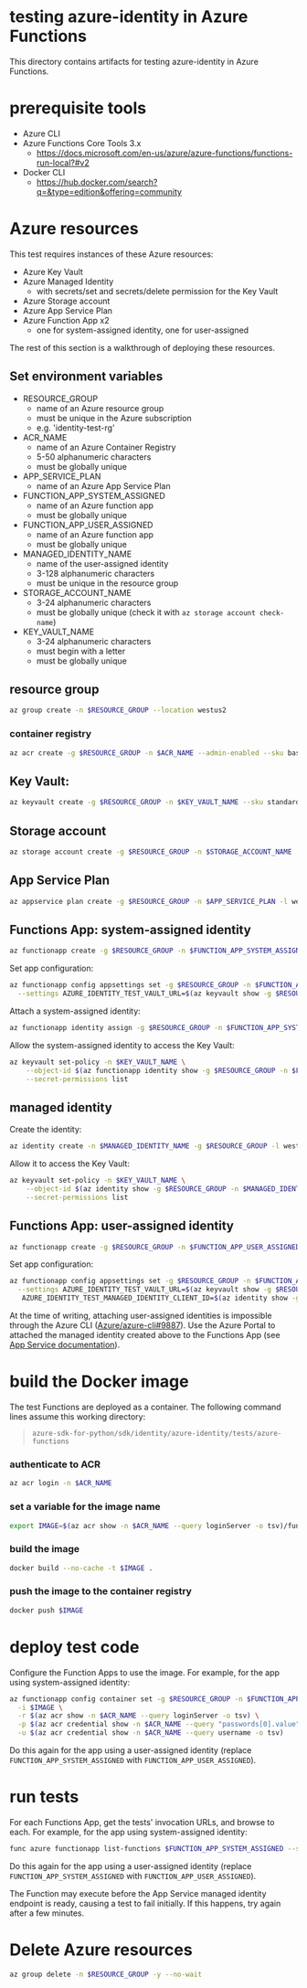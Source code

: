 # testing azure-identity in Azure Functions
This directory contains artifacts for testing azure-identity in Azure Functions.

# prerequisite tools
- Azure CLI
- Azure Functions Core Tools 3.x
  - https://docs.microsoft.com/en-us/azure/azure-functions/functions-run-local?#v2
- Docker CLI
  - https://hub.docker.com/search?q=&type=edition&offering=community

# Azure resources
This test requires instances of these Azure resources:
- Azure Key Vault
- Azure Managed Identity
  - with secrets/set and secrets/delete permission for the Key Vault
- Azure Storage account
- Azure App Service Plan
- Azure Function App x2
  - one for system-assigned identity, one for user-assigned

The rest of this section is a walkthrough of deploying these resources.

## Set environment variables
- RESOURCE_GROUP
  - name of an Azure resource group
  - must be unique in the Azure subscription
  - e.g. 'identity-test-rg'
- ACR_NAME
  - name of an Azure Container Registry
  - 5-50 alphanumeric characters
  - must be globally unique
- APP_SERVICE_PLAN
  - name of an Azure App Service Plan
- FUNCTION_APP_SYSTEM_ASSIGNED
  - name of an Azure function app
  - must be globally unique
- FUNCTION_APP_USER_ASSIGNED
  - name of an Azure function app
  - must be globally unique
- MANAGED_IDENTITY_NAME
  - name of the user-assigned identity
  - 3-128 alphanumeric characters
  - must be unique in the resource group
- STORAGE_ACCOUNT_NAME
  - 3-24 alphanumeric characters
  - must be globally unique (check it with `az storage account check-name`)
- KEY_VAULT_NAME
  - 3-24 alphanumeric characters
  - must begin with a letter
  - must be globally unique

## resource group
```sh
az group create -n $RESOURCE_GROUP --location westus2
```

### container registry
```sh
az acr create -g $RESOURCE_GROUP -n $ACR_NAME --admin-enabled --sku basic
```

## Key Vault:
```sh
az keyvault create -g $RESOURCE_GROUP -n $KEY_VAULT_NAME --sku standard
```

## Storage account
```sh
az storage account create -g $RESOURCE_GROUP -n $STORAGE_ACCOUNT_NAME
```

## App Service Plan
```sh
az appservice plan create -g $RESOURCE_GROUP -n $APP_SERVICE_PLAN -l westus2 --sku B1 --is-linux
```

## Functions App: system-assigned identity
```sh
az functionapp create -g $RESOURCE_GROUP -n $FUNCTION_APP_SYSTEM_ASSIGNED -s $STORAGE_ACCOUNT_NAME -p $APP_SERVICE_PLAN --runtime python
```

Set app configuration:
```sh
az functionapp config appsettings set -g $RESOURCE_GROUP -n $FUNCTION_APP_SYSTEM_ASSIGNED \
  --settings AZURE_IDENTITY_TEST_VAULT_URL=$(az keyvault show -g $RESOURCE_GROUP -n $KEY_VAULT_NAME --query properties.vaultUri -o tsv)
```

Attach a system-assigned identity:
```sh
az functionapp identity assign -g $RESOURCE_GROUP -n $FUNCTION_APP_SYSTEM_ASSIGNED
```

Allow the system-assigned identity to access the Key Vault:
```sh
az keyvault set-policy -n $KEY_VAULT_NAME \
    --object-id $(az functionapp identity show -g $RESOURCE_GROUP -n $FUNCTION_APP_SYSTEM_ASSIGNED --query principalId -o tsv) \
    --secret-permissions list
```


## managed identity
Create the identity:
```sh
az identity create -n $MANAGED_IDENTITY_NAME -g $RESOURCE_GROUP -l westus2
```

Allow it to access the Key Vault:
```sh
az keyvault set-policy -n $KEY_VAULT_NAME \
    --object-id $(az identity show -g $RESOURCE_GROUP -n $MANAGED_IDENTITY_NAME --query principalId -o tsv) \
    --secret-permissions list
```


## Functions App: user-assigned identity
```sh
az functionapp create -g $RESOURCE_GROUP -n $FUNCTION_APP_USER_ASSIGNED -s $STORAGE_ACCOUNT_NAME -p $APP_SERVICE_PLAN --runtime python
```

Set app configuration:
```sh
az functionapp config appsettings set -g $RESOURCE_GROUP -n $FUNCTION_APP_USER_ASSIGNED \
  --settings AZURE_IDENTITY_TEST_VAULT_URL=$(az keyvault show -g $RESOURCE_GROUP -n $KEY_VAULT_NAME --query properties.vaultUri -o tsv) \
   AZURE_IDENTITY_TEST_MANAGED_IDENTITY_CLIENT_ID=$(az identity show -g $RESOURCE_GROUP -n $MANAGED_IDENTITY_NAME -o tsv --query clientId)
```

At the time of writing, attaching user-assigned identities is impossible through the Azure CLI
([Azure/azure-cli#9887](https://github.com/Azure/azure-cli/issues/9887)).
Use the Azure Portal to attached the managed identity created above to the Functions App (see
[App Service documentation](https://docs.microsoft.com/en-us/azure/app-service/overview-managed-identity?tabs=dotnet#adding-a-user-assigned-identity)).


# build the Docker image
The test Functions are deployed as a container. The following command lines assume this working directory:
> `azure-sdk-for-python/sdk/identity/azure-identity/tests/azure-functions`


### authenticate to ACR
```sh
az acr login -n $ACR_NAME
```

### set a variable for the image name
```sh
export IMAGE=$(az acr show -n $ACR_NAME --query loginServer -o tsv)/functions-managed-id-test
```

### build the image
```sh
docker build --no-cache -t $IMAGE .
```

### push the image to the container registry
```sh
docker push $IMAGE
```

# deploy test code
Configure the Function Apps to use the image. For example, for the app using system-assigned identity:
```sh
az functionapp config container set -g $RESOURCE_GROUP -n $FUNCTION_APP_SYSTEM_ASSIGNED \
  -i $IMAGE \
  -r $(az acr show -n $ACR_NAME --query loginServer -o tsv) \
  -p $(az acr credential show -n $ACR_NAME --query "passwords[0].value" -o tsv) \
  -u $(az acr credential show -n $ACR_NAME --query username -o tsv)
```
Do this again for the app using a user-assigned identity (replace `FUNCTION_APP_SYSTEM_ASSIGNED` with `FUNCTION_APP_USER_ASSIGNED`).


# run tests
For each Functions App, get the tests' invocation URLs, and browse to each. For example, for the app using system-assigned identity:
```sh
func azure functionapp list-functions $FUNCTION_APP_SYSTEM_ASSIGNED --show-keys
```
Do this again for the app using a user-assigned identity (replace `FUNCTION_APP_SYSTEM_ASSIGNED` with `FUNCTION_APP_USER_ASSIGNED`).

The Function may execute before the App Service managed identity endpoint is ready, causing a test to fail initially. If this happens,
try again after a few minutes.

# Delete Azure resources
```sh
az group delete -n $RESOURCE_GROUP -y --no-wait
```
